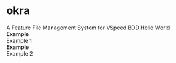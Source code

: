 # okra
A Feature File Management System for VSpeed BDD
Hello World<br/><b>Example</span></b><br/>Example 1<br/><b>Example</span></b><br/>Example 2
